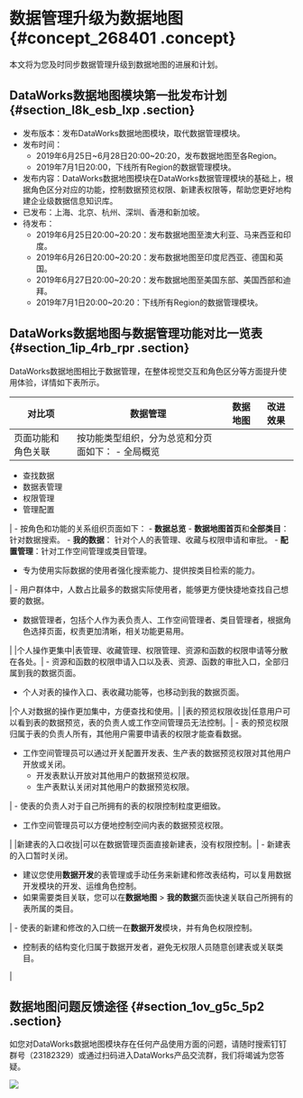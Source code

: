 # 数据管理升级为数据地图 {#concept_268401 .concept}

本文将为您及时同步数据管理升级到数据地图的进展和计划。

## DataWorks数据地图模块第一批发布计划 {#section_l8k_esb_lxp .section}

-   发布版本：发布DataWorks数据地图模块，取代数据管理模块。
-   发布时间：
    -   2019年6月25日~6月28日20:00~20:20，发布数据地图至各Region。
    -   2019年7月1日20:00，下线所有Region的数据管理模块。
-   发布内容：DataWorks数据地图模块在DataWorks数据管理模块的基础上，根据角色区分对应的功能，控制数据预览权限、新建表权限等，帮助您更好地构建企业级数据信息知识库。
-   已发布：上海、北京、杭州、深圳、香港和新加坡。
-   待发布：
    -   2019年6月25日20:00~20:20：发布数据地图至澳大利亚、马来西亚和印度。
    -   2019年6月26日20:00~20:20：发布数据地图至印度尼西亚、德国和英国。
    -   2019年6月27日20:00~20:20：发布数据地图至美国东部、美国西部和迪拜。
    -   2019年7月1日20:00~20:20：下线所有Region的数据管理模块。

## DataWorks数据地图与数据管理功能对比一览表 {#section_1ip_4rb_rpr .section}

DataWorks数据地图相比于数据管理，在整体视觉交互和角色区分等方面提升使用体验，详情如下表所示。

|对比项|数据管理|数据地图|改进效果|
|---|----|----|----|
|页面功能和角色关联|按功能类型组织，分为总览和分页面如下： -   全局概览
-   查找数据
-   数据表管理
-   权限管理
-   管理配置

 | -   按角色和功能的关系组织页面如下：
    -   **数据总览**
    -   **数据地图首页**和**全部类目**：针对数据搜索。
    -   **我的数据**： 针对个人的表管理、收藏与权限申请和审批。
    -   **配置管理**：针对工作空间管理或类目管理。
-   专为使用实际数据的使用者强化搜索能力、提供按类目检索的能力。

 | -   用户群体中，人数占比最多的数据实际使用者，能够更方便快捷地查找自己想要的数据。
-   数据管理者，包括个人作为表负责人、工作空间管理者、类目管理者，根据角色选择页面，权责更加清晰，相关功能更易用。

 |
|个人操作更集中|表管理、收藏管理、权限管理、资源和函数的权限申请等分散在各处。| -   资源和函数的权限申请入口以及表、资源、函数的审批入口，全部归属到我的数据页面。
-   个人对表的操作入口、表收藏功能等，也移动到我的数据页面。

 |个人对数据的操作更加集中，方便查找和使用。|
|表的预览权限收拢|任意用户可以看到表的数据预览，表的负责人或工作空间管理员无法控制。| -   表的预览权限归属于表的负责人所有，其他用户需要申请表的权限才能查看数据。
-   工作空间管理员可以通过开关配置开发表、生产表的数据预览权限对其他用户开放或关闭。
    -   开发表默认开放对其他用户的数据预览权限。
    -   生产表默认关闭对其他用户的数据预览权限。

 | -   使表的负责人对于自己所拥有的表的权限控制粒度更细致。
-   工作空间管理员可以方便地控制空间内表的数据预览权限。

 |
|新建表的入口收拢|可以在数据管理页面直接新建表，没有权限控制。| -   新建表的入口暂时关闭。
-   建议您使用**数据开发**的表管理或手动任务来新建和修改表结构，可以复用数据开发模块的开发、运维角色控制。
-   如果需要类目关联，您可以在**数据地图** \> **我的数据**页面快速关联自己所拥有的表所属的类目。

 | -   使表的新建和修改的入口统一在**数据开发**模块，并有角色权限控制。
-   控制表的结构变化归属于数据开发者，避免无权限人员随意创建表或关联类目。

 |

## 数据地图问题反馈途径 {#section_1ov_g5c_5p2 .section}

如您对DataWorks数据地图模块存在任何产品使用方面的问题，请随时搜索钉钉群号（23182329）或通过扫码进入DataWorks产品交流群，我们将竭诚为您答疑。

![](http://static-aliyun-doc.oss-cn-hangzhou.aliyuncs.com/assets/img/221703/156137230247668_zh-CN.png)

